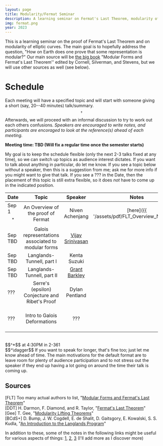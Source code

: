 ```yaml
---
layout: page
title: Modularity/Fermat Seminar
description: A learning seminar on Fermat's Last Theorem, modularity of (semistable) elliptic curves, and whatever other related topics come up along the way.
img: fermat.png
year: 2023
---
```


This is a learning seminar on the proof of Fermat's Last Theorem and on modularity of elliptic curves. The main goal is to hopefully address the question, "How on Earth does one prove that some representation is modular?" Our main source will be [the big book](https://link.springer.com/book/10.1007/978-1-4612-1974-3) "Modular Forms and Fermat's Last Theorem'' edited by Cornell, Silverman, and Stevens, but we will use other sources as well (see below).

# Schedule 
Each meeting will have a specified topic and will start with someone giving a short (say, 20--40 minutes) talk/summary.$$^\dagger$$ Afterwards, we will proceed with an informal discussion to try to work out each others confusions. *Speakers are encouraged to write notes, and participants are encoraged to look at the reference(s) ahead of each meeting.*

<b>Meeting time: TBD (Will fix a regular time once the semester starts)</b>

My goal is to keep the schedule flexible (only the next 2-3 talks fixed at any time), so we can switch up topics as audience interest dictates. If you want to talk about anything in particular, do let me know. If you see a topic below *without* a speaker, then this is a suggestion from me; ask me for more info if you might want to give that talk. If you see a ??? in the Date, then the placement of this topic is still extra flexible, so it does *not* have to come up in the indicated position.

|Date| Topic | Speaker| Notes | References
|:----| :----: | :----:| :----: | ----: |
| Sep 1$$^*$$ | An Overview of the proof of Fermat | Niven Achenjang | [here]({{ '/assets/pdf/FLT_Overview_Notes.pdf' | relative_url}}) | [FLT, Chap 1]
| Sep TBD | Galois representations associated to modular forms | [Vijay Srinivasan](https://math.mit.edu/~vijayrs/) | | [BCdS+, Chaps 4,5,10]
| Sep TBD | Langlands-Tunnell, part I | Kenta Suzuki |  | [FLT, Chap 6]
| Sep TBD | Langlands-Tunnell, part II | [Grant Barkley](https://people.math.harvard.edu/~barkley/) | | [FLT, Chap 6]
| ??? | Serre's (epsilon) Conjecture and Ribet's Proof | Dylan Pentland | | [FLT, Chap 7]
| ??? | Intro to Galois Deformations | ??? | | [Gee], [DDT, Chap 2],<br> [FLT, Chap 8]

<br>
$$^*$$ at 4:30PM in 2-361
<br>
$$^\dagger$$ If you want to speak for longer, that's fine too; just let me know ahead of time. The main motivations for the default format are to leave room for plenty of audience participation and to not stress out the speaker if they end up having a lot going on around the time their talk is coming up.

## Sources

[FLT] Too many actual authors to list, "[Modular Forms and Fermat's Last Theorem](https://link.springer.com/book/10.1007/978-1-4612-1974-3)"
<br>
[DDT] H. Darmon, F. Diamond, and R. Taylor, "[Fermat's Last Theorem](https://www.math.mcgill.ca/darmon/pub/Articles/Expository/05.DDT/paper.pdf)"
<br>
[Gee] T. Gee, "[Modularity Lifting Theorems](https://arxiv.org/abs/2202.05818)"
<br>
[BCdS+] D. Bump, J. W. Cogdell, E. de Shalit, D. Gaitsgory, E. Kowalski, S. S. Kudla, "[An Introduction to the Langlands Program](https://link.springer.com/book/10.1007/978-0-8176-8226-2)"

In addition to these, some of the notes in the following links might be useful for various aspects of things: [1](http://virtualmath1.stanford.edu/~conrad/modseminar/), [2](https://wstein.org/papers/serre/ribet-stein.pdf), [3](https://math.uchicago.edu/~galporat/Modularity%20lifting%20theorems%20and%20the%20case%20of%20GL1.pdf)
(I'll add more as I discover more)
